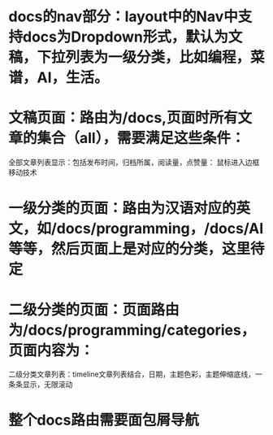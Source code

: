 # docs的nav部分：layout中的Nav中支持docs为Dropdown形式，默认为文稿，下拉列表为一级分类，比如编程，菜谱，AI，生活。
# 文稿页面：路由为/docs,页面时所有文章的集合（all），需要满足这些条件：
全部文章列表显示：包括发布时间，归档所属，阅读量，点赞量： 鼠标进入边框移动技术
# 一级分类的页面：路由为汉语对应的英文，如/docs/programming，/docs/AI等等，然后页面上是对应的分类，这里待定
# 二级分类的页面：页面路由为/docs/programming/categories，页面内容为：
二级分类文章列表：timeline文章列表结合，日期，主题色彩，主题伸缩底线，一条条显示，无限滚动
# 整个docs路由需要面包屑导航
# 